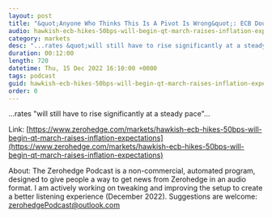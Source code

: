 ```yaml
---
layout: post
title: "&quot;Anyone Who Thinks This Is A Pivot Is Wrong&quot;: ECB Doubles Down On Hawkish Signals As it Hikes Into Recession"
audio: hawkish-ecb-hikes-50bps-will-begin-qt-march-raises-inflation-expectations-0
category: markets
desc: "...rates &quot;will still have to rise significantly at a steady pace&quot;..."
duration: 00:12:00
length: 720
datetime: Thu, 15 Dec 2022 16:10:00 +0000
tags: podcast
guid: hawkish-ecb-hikes-50bps-will-begin-qt-march-raises-inflation-expectations-0
order: 0
---
```

...rates &quot;will still have to rise significantly at a steady pace&quot;...

Link: [https://www.zerohedge.com/markets/hawkish-ecb-hikes-50bps-will-begin-qt-march-raises-inflation-expectations](https://www.zerohedge.com/markets/hawkish-ecb-hikes-50bps-will-begin-qt-march-raises-inflation-expectations)

About: The Zerohedge Podcast is a non-commercial, automated program, designed to give people a way to get news from Zerohedge in an audio format.  I am actively working on tweaking and improving the setup to create a better listening experience (December 2022).  Suggestions are welcome: [zerohedgePodcast@outlook.com](mailto:zerohedgePodcast@outlook.com)